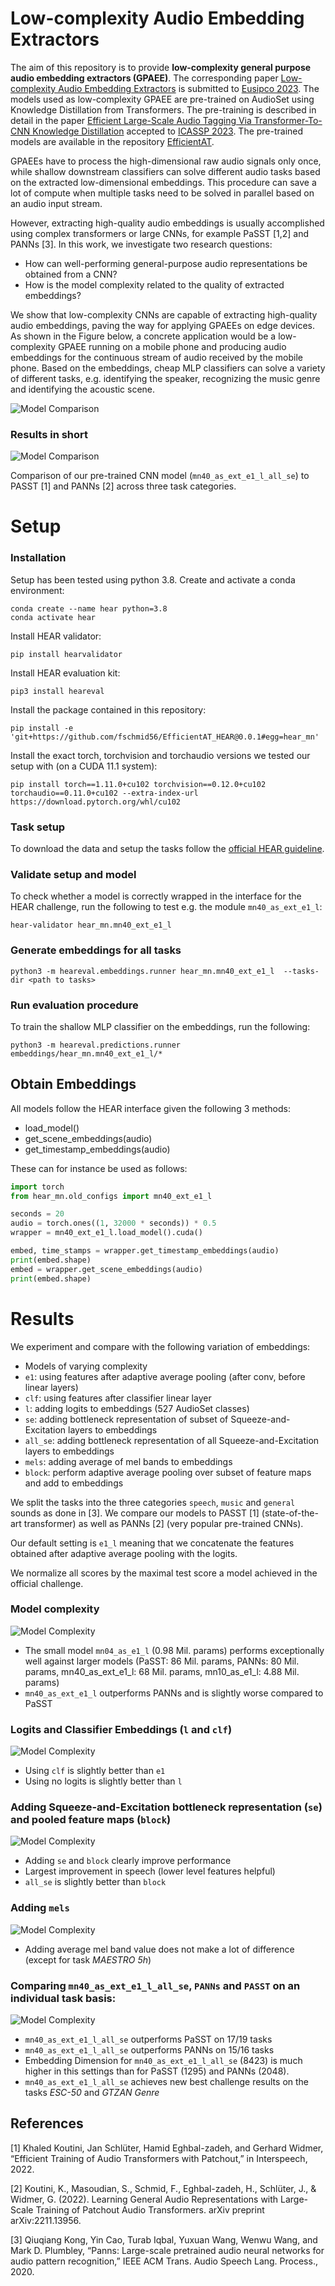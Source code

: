 # Low-complexity Audio Embedding Extractors

The aim of this repository is to provide **low-complexity general purpose audio embedding extractors (GPAEE)**.
The corresponding paper [Low-complexity Audio Embedding Extractors](https://arxiv.org/pdf/2303.01879.pdf) is submitted to
[Eusipco 2023](https://eusipco2023.org/). The models used as low-complexity GPAEE are pre-trained on AudioSet using Knowledge
Distillation from Transformers. The pre-training is described in detail in the paper 
[Efficient Large-Scale Audio Tagging Via Transformer-To-CNN Knowledge Distillation](https://arxiv.org/pdf/2211.04772.pdf) 
accepted to [ICASSP 2023](https://2023.ieeeicassp.org/). The pre-trained models are available in the repository [EfficientAT](https://github.com/fschmid56/EfficientAT).

GPAEEs have to process the high-dimensional raw audio signals only once,
while shallow downstream classifiers can solve different audio tasks based on the extracted low-dimensional embeddings. 
This procedure can save a lot of compute when multiple tasks need to be solved in parallel based on an audio input stream.

However, extracting high-quality audio embeddings is usually accomplished using complex transformers or large CNNs, 
for example PaSST [1,2] and PANNs [3]. In this work, we investigate two research questions:

* How can well-performing general-purpose audio representations be obtained from a CNN?
* How is the model complexity related to the quality of extracted embeddings?

We show that low-complexity CNNs are capable of extracting high-quality audio embeddings, paving the way for applying GPAEEs
on edge devices. As shown in the Figure below, a concrete application would be a low-complexity GPAEE running on a mobile phone
and producing audio embeddings for the continuous stream of audio received by the mobile phone. Based on the embeddings, 
cheap MLP classifiers can solve a variety of different tasks, e.g. identifying the speaker, recognizing the music genre 
and identifying the acoustic scene.

![Model Comparison](/images/mobile.png)

### Results in short

![Model Comparison](/images/s4_1.png)

Comparison of our pre-trained CNN model (`mn40_as_ext_e1_l_all_se`) to PASST [1] and PANNs [2] across three 
task categories. 

# Setup
### Installation

Setup has been tested using python 3.8. Create and activate a conda environment:

```
conda create --name hear python=3.8
conda activate hear
```

Install HEAR validator:

```
pip install hearvalidator
```

Install HEAR evaluation kit:

```
pip3 install heareval
```

Install the package contained in this repository: 

```
pip install -e 'git+https://github.com/fschmid56/EfficientAT_HEAR@0.0.1#egg=hear_mn' 
```

Install the exact torch, torchvision and torchaudio versions we tested our setup with (on a CUDA 11.1 system):

```
pip install torch==1.11.0+cu102 torchvision==0.12.0+cu102 torchaudio==0.11.0+cu102 --extra-index-url https://download.pytorch.org/whl/cu102
```

### Task setup

To download the data and setup the tasks follow the [official HEAR guideline](https://hearbenchmark.com/hear-tasks.html).

### Validate setup and model

To check whether a model is correctly wrapped in the interface for the HEAR challenge, run the following to test e.g. the 
module `mn40_as_ext_e1_l`:

```
hear-validator hear_mn.mn40_ext_e1_l
```

### Generate embeddings for all tasks

```
python3 -m heareval.embeddings.runner hear_mn.mn40_ext_e1_l  --tasks-dir <path to tasks>
```

###  Run evaluation procedure

To train the shallow MLP classifier on the embeddings, run the following:

```
python3 -m heareval.predictions.runner embeddings/hear_mn.mn40_ext_e1_l/*
```

## Obtain Embeddings

All models follow the HEAR interface given the following 3 methods:

* load_model() 
* get_scene_embeddings(audio)
* get_timestamp_embeddings(audio)

These can for instance be used as follows:

```python
import torch
from hear_mn.old_configs import mn40_ext_e1_l

seconds = 20
audio = torch.ones((1, 32000 * seconds)) * 0.5
wrapper = mn40_ext_e1_l.load_model().cuda()

embed, time_stamps = wrapper.get_timestamp_embeddings(audio)
print(embed.shape)
embed = wrapper.get_scene_embeddings(audio)
print(embed.shape)
```

# Results

We experiment and compare with the following variation of embeddings:
* Models of varying complexity
* `e1`: using features after adaptive average pooling (after conv, before linear layers)
* `clf`: using features after classifier linear layer
* `l`: adding logits to embeddings (527 AudioSet classes)
* `se`: adding bottleneck representation of subset of Squeeze-and-Excitation layers to embeddings
* `all_se`: adding bottleneck representation of all Squeeze-and-Excitation layers to embeddings
* `mels`: adding average of mel bands to embeddings
* `block`: perform adaptive average pooling over subset of feature maps and add to embeddings

We split the tasks into the three categories `speech`, `music` and `general` sounds as done in [3]. We compare our models to 
PASST [1] (state-of-the-art transformer) as well as PANNs [2] (very popular pre-trained CNNs). 

Our default setting is `e1_l` meaning that we concatenate the features obtained after adaptive average pooling with the 
logits.

We normalize all scores by the maximal test score a model achieved in the official challenge.

### Model complexity

![Model Complexity](/images/s0.png)

* The small model `mn04_as_e1_l` (0.98 Mil. params) performs exceptionally well against larger models (PaSST: 86 Mil. params,
PANNs: 80 Mil. params, mn40_as_ext_e1_l: 68 Mil. params, mn10_as_e1_l: 4.88 Mil. params)
* `mn40_as_ext_e1_l` outperforms PANNs and is slightly worse compared to PaSST

### Logits and Classifier Embeddings (`l` and `clf`)

![Model Complexity](/images/s1.png)

* Using `clf` is slightly better than `e1`
* Using no logits is slightly better than `l`

### Adding Squeeze-and-Excitation bottleneck representation (`se`) and pooled feature maps (`block`)

![Model Complexity](/images/s2.png)

* Adding `se` and `block` clearly improve performance
* Largest improvement in speech (lower level features helpful)
* `all_se` is slightly better than `block`

### Adding `mels`

![Model Complexity](/images/s3.png)

* Adding average mel band value does not make a lot of difference (except for task *MAESTRO 5h*)

### Comparing `mn40_as_ext_e1_l_all_se`, `PANNs` and `PASST` on an individual task basis:

![Model Complexity](/images/s4_2.png)

* `mn40_as_ext_e1_l_all_se` outperforms PaSST on 17/19 tasks
* `mn40_as_ext_e1_l_all_se` outperforms PANNs on 15/16 tasks
* Embedding Dimension for `mn40_as_ext_e1_l_all_se` (8423) is much higher in this settings than for 
PaSST (1295) and PANNs (2048).
* `mn40_as_ext_e1_l_all_se` achieves new best challenge results on the tasks *ESC-50* and *GTZAN Genre*

## References

[1] Khaled Koutini, Jan Schlüter, Hamid Eghbal-zadeh, and Gerhard Widmer, “Efficient Training of Audio Transformers with Patchout,” in Interspeech, 2022.

[2] Koutini, K., Masoudian, S., Schmid, F., Eghbal-zadeh, H., Schlüter, J., & Widmer, G. (2022). Learning General Audio Representations with Large-Scale Training of Patchout Audio Transformers. arXiv preprint arXiv:2211.13956.

[3] Qiuqiang Kong, Yin Cao, Turab Iqbal, Yuxuan Wang, Wenwu Wang, and Mark D. Plumbley, “Panns: Large-scale pretrained audio neural networks for audio pattern recognition,” IEEE ACM Trans. Audio Speech Lang. Process., 2020.

